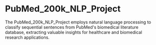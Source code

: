 # PubMed_200k_NLP_Project
The PubMed_200k_NLP_Project employs natural language processing to classify sequential sentences from PubMed's biomedical literature database, extracting valuable insights for healthcare and biomedical research applications.
